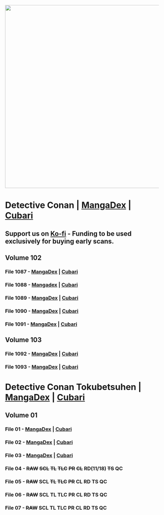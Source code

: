 <img src="https://cdn.discordapp.com/attachments/937899943421681685/940824869929615380/unknown.png" width="600"/>

# Detective Conan | [MangaDex](https://mangadex.org/title/7f30dfc3-0b80-4dcc-a3b9-0cd746fac005/detective-conan) | [Cubari](https://cubari.moe/read/gist/cmF3L2FnZW50bWVybG90MTQxMi9hcmRlbnRzcGlyaXRza2VnL21haW4vY3ViYXJpX21haW4uanNvbg/)
## Support us on [Ko-fi](https://ko-fi.com/ardentspiritskeg) - Funding to be used exclusively for buying early scans.
## Volume 102
### File 1087 - [MangaDex](https://mangadex.org/chapter/95f9bcb7-a434-49d0-b02d-9a3f39249a6c/1) | [Cubari](https://cubari.moe/read/gist/cmF3L2FnZW50bWVybG90MTQxMi9hcmRlbnRzcGlyaXRza2VnL21haW4vY3ViYXJpX21haW4uanNvbg/1087/1/)
### File 1088 - [Mangadex](https://mangadex.org/chapter/71325936-ba75-47c0-93d8-c6cbc8670266/1) | [Cubari](https://cubari.moe/read/gist/cmF3L2FnZW50bWVybG90MTQxMi9hcmRlbnRzcGlyaXRza2VnL21haW4vY3ViYXJpX21haW4uanNvbg/1088/1/)
### File 1089 - [MangaDex](https://mangadex.org/chapter/7dccea1d-17ad-4b8f-8d66-55634d3dc686/1) | [Cubari](https://cubari.moe/read/gist/cmF3L2FnZW50bWVybG90MTQxMi9hcmRlbnRzcGlyaXRza2VnL21haW4vY3ViYXJpX21haW4uanNvbg/1089/1/)
### File 1090 - [MangaDex](https://mangadex.org/chapter/c5b1e35e-8ba6-4d9a-89a5-24bd9f42de38/1) | [Cubari](https://cubari.moe/read/gist/cmF3L2FnZW50bWVybG90MTQxMi9hcmRlbnRzcGlyaXRza2VnL21haW4vY3ViYXJpX21haW4uanNvbg/1090/1/)
### File 1091 - [MangaDex](https://mangadex.org/chapter/d65c393a-66d1-4292-92ac-d44087824a94/1) | [Cubari](https://cubari.moe/read/gist/cmF3L2FnZW50bWVybG90MTQxMi9hcmRlbnRzcGlyaXRza2VnL21haW4vY3ViYXJpX21haW4uanNvbg/1091/1/)
## Volume 103
### File 1092 - [MangaDex](https://mangadex.org/chapter/0724b96a-0eb4-4238-9d4b-f8e55ec0ceaa/1) | [Cubari](https://cubari.moe/read/gist/cmF3L2FnZW50bWVybG90MTQxMi9hcmRlbnRzcGlyaXRza2VnL21haW4vY3ViYXJpX21haW4uanNvbg/1092/1/)
### File 1093 - [MangaDex](https://mangadex.org/chapter/5a3cf985-dff2-49a7-8b9d-eca8deeef448/1) | [Cubari](https://cubari.moe/read/gist/cmF3L2FnZW50bWVybG90MTQxMi9hcmRlbnRzcGlyaXRza2VnL21haW4vY3ViYXJpX21haW4uanNvbg/1093/1/)
# Detective Conan Tokubetsuhen | [MangaDex](https://mangadex.org/title/53ef0bb0-7620-40be-b282-177b71021222/detective-conan-special) | [Cubari](https://cubari.moe/read/gist/cmF3L2FnZW50bWVybG90MTQxMi9hcmRlbnRzcGlyaXRza2VnL21haW4vY3ViYXJpX3NwZWNpYWwuanNvbg/)
## Volume 01
### File 01 - [MangaDex](https://mangadex.org/chapter/5331e99a-5ef1-47d1-ad3f-9eaeb9ef1219/1) | [Cubari](https://cubari.moe/read/gist/cmF3L2FnZW50bWVybG90MTQxMi9hcmRlbnRzcGlyaXRza2VnL21haW4vY3ViYXJpX3NwZWNpYWwuanNvbg/1/1/)
### File 02 - [MangaDex](https://mangadex.org/chapter/74fcf5f7-c058-49b9-912d-f4310e750ffc/1) | [Cubari](https://cubari.moe/read/gist/cmF3L2FnZW50bWVybG90MTQxMi9hcmRlbnRzcGlyaXRza2VnL21haW4vY3ViYXJpX3NwZWNpYWwuanNvbg/2/1/)
### File 03 - [MangaDex](https://mangadex.org/chapter/215d1a38-d9c9-4925-92d8-75bb3db8033d/1) | [Cubari](https://cubari.moe/read/gist/cmF3L2FnZW50bWVybG90MTQxMi9hcmRlbnRzcGlyaXRza2VnL21haW4vY3ViYXJpX3NwZWNpYWwuanNvbg/3/1/)
### File 04 - ~~RAW~~ ~~SCL~~ ~~TL~~ ~~TLC~~ ~~PR~~ ~~CL~~ RD(11/18) ~~TS~~ QC
### File 05 - ~~RAW~~ SCL ~~TL~~ ~~TLC~~ ~~PR~~ CL RD TS QC
### File 06 - ~~RAW~~ SCL TL TLC PR CL RD TS QC
### File 07 - ~~RAW~~ SCL TL TLC PR CL RD TS QC
